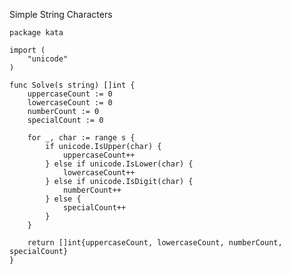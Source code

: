 Simple String Characters

    package kata
    
    import (
    	"unicode"
    )
    
    func Solve(s string) []int {
    	uppercaseCount := 0
    	lowercaseCount := 0
    	numberCount := 0
    	specialCount := 0
    
    	for _, char := range s {
    		if unicode.IsUpper(char) {
    			uppercaseCount++
    		} else if unicode.IsLower(char) {
    			lowercaseCount++
    		} else if unicode.IsDigit(char) {
    			numberCount++
    		} else {
    			specialCount++
    		}
    	}
    
    	return []int{uppercaseCount, lowercaseCount, numberCount, specialCount}
    }
